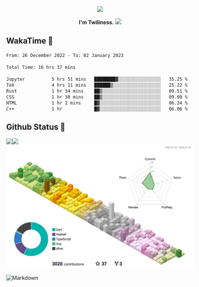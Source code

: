<div align="center">
<img src="https://images.weserv.nl/?url=avatars.githubusercontent.com/u/10475770?v=4&h=360&w=360&fit=cover&mask=circle&maxage=7d"/>
</div>

<div align="center">

**I'm Twiliness.** <a href="https://github.com/DarkHighness"><img src="https://media.giphy.com/media/hvRJCLFzcasrR4ia7z/giphy.gif" width="5%"></a>

</div>

## WakaTime 🧐

<!--START_SECTION:waka-->

```text
From: 26 December 2022 - To: 02 January 2023

Total Time: 16 hrs 37 mins

Jupyter          5 hrs 51 mins   ████████▓░░░░░░░░░░░░░░░░   35.25 %
TeX              4 hrs 11 mins   ██████▒░░░░░░░░░░░░░░░░░░   25.22 %
Rust             1 hr 34 mins    ██▒░░░░░░░░░░░░░░░░░░░░░░   09.51 %
CSS              1 hr 30 mins    ██▒░░░░░░░░░░░░░░░░░░░░░░   09.09 %
HTML             1 hr 2 mins     █▓░░░░░░░░░░░░░░░░░░░░░░░   06.24 %
C++              1 hr            █▓░░░░░░░░░░░░░░░░░░░░░░░   06.06 %
```

<!--END_SECTION:waka-->

## Github Status 🥰

<div> 
	<a href="https://github.com/DarkHighness">
		<img align="left" src="https://github-readme-stats-woad-zeta-10.vercel.app/api?username=DarkHighness&show_icons=true&icon_color=805AD5&text_color=718096&bg_color=ffffff&hide_border=true&count_private=true" />
	</a>
	<a href="https://github.com/DarkHighness">
		<img align="left" src="https://github-readme-stats-woad-zeta-10.vercel.app/api/top-langs/?username=DarkHighness&show_icons=true&icon_color=805AD5&text_color=718096&bg_color=ffffff&hide_border=true&count_private=true">
	</a>
</div>

![3D-Profile](https://raw.githubusercontent.com/DarkHighness/DarkHighness/master/profile-3d-contrib/profile-south-season-animate.svg)



 ![Markdown](https://img.shields.io/badge/markdown%20💘-%23000000.svg?style=for-the-badge&logo=markdown&logoColor=white)
